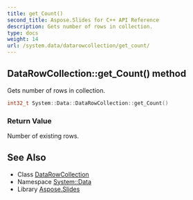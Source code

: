 ```yaml
---
title: get_Count()
second_title: Aspose.Slides for C++ API Reference
description: Gets number of rows in collection.
type: docs
weight: 14
url: /system.data/datarowcollection/get_count/
---
```

## DataRowCollection::get_Count() method


Gets number of rows in collection.

```cpp
int32_t System::Data::DataRowCollection::get_Count()
```


### Return Value

Number of existing rows.

## See Also

* Class [DataRowCollection](../)
* Namespace [System::Data](../../)
* Library [Aspose.Slides](../../../)